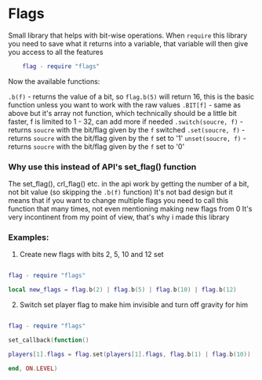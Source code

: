 # Flags

Small library that helps with bit-wise operations.
When `require` this library you need to save what it returns into a variable, that variable will then give you access to all the features

```lua
    flag - require "flags"
```
Now the available functions:

`.b(f)` - returns the value of a bit, so `flag.b(5)` will return 16, this is the basic function unless you want to work with the raw values
`.BIT[f]` - same as above but it's array not function, which technically should be a little bit faster, f is limited to 1 - 32, can add more if needed
`.switch(soucre, f)` - returns `soucre` with the bit/flag given by the `f` switched
`.set(soucre, f)` - returns `soucre` with the bit/flag given by the `f` set to '1'
`unset(soucre, f)` - returns `soucre` with the bit/flag given by the `f` set to '0'

### Why use this instead of API's set_flag() function
The set_flag(), crl_flag() etc. in the api work by getting the number of a bit, not bit value (so skipping the `.b(f)` function)
It's not bad design but it means that if you want to change multiple flags you need to call this function that many times, not even mentioning making new flags from 0
It's very incontinent from my point of view, that's why i made this library

### Examples:

1. Create new flags with bits 2, 5, 10 and 12 set
```lua

flag - require "flags"

local new_flags = flag.b(2) | flag.b(5) | flag.b(10) | flag.b(12)

```
2. Switch set player flag to make him invisible and turn off gravity for him
```lua

flag - require "flags"

set_callback(function()

players[1].flags = flag.set(players[1].flags, flag.b(1) | flag.b(10))

end, ON.LEVEL)

```


